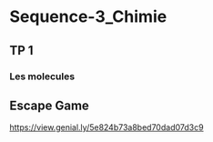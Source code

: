 
# Sequence-3_Chimie

## TP 1

<!--

[Sequence-2_TP1](./2_Physique-Chimie_Seq2_TP1.pdf){:target="_blank"}

## La dilution

![[Doc7.png]]{.center width=50%}

![[Doc9.png]]{.center width=50%}

??? example "Aide : molécule de l eau - H2O"
    ![[Doc8.png]]{.center width=50%}

<center><iframe src="https://phet.colorado.edu/sims/html/ph-scale/latest/ph-scale_en.html"
        width="800"
        height="600"
        allowfullscreen>
</iframe></center>

 
![[Doc10.png]]{.center}  

## La dissolution

<iframe src="https://learningapps.org/watch?app=2593042" style="border:0px;width:100%;height:500px" allowfullscreen="true" webkitallowfullscreen="true" mozallowfullscreen="true"></iframe>

[Activite 1](./2_Seq2_Act1.pdf){:target="_blank"}

??? example "Correction"
    ![[CorrLearningApps.png]]{.center width=50%}

[Sequence-2_Cours](./2_Physique-Chimie_Seq2_Co3_Ex.pdf){:target="_blank"}


??? example "Correction de l'exercice"
    [Sequence-2_Cours](./2_Physique-Chimie_Seq2_Co3.pdf){:target="_blank"}

    
## TP 3

[Sequence-2_TP3](./2_Physique-Chimie_Seq2_TP3_ConcentrationMassique.pdf){:target="_blank"}

-->

### Les molecules

<!--

<iframe src="https://phet.colorado.edu/sims/html/build-a-molecule/latest/build-a-molecule_fr.html"
        width="800"
        height="600"
        allowfullscreen>
</iframe>

<iframe src="https://phet.colorado.edu/sims/html/balancing-chemical-equations/latest/balancing-chemical-equations_fr.html"
        width="800"
        height="600"
        allowfullscreen>
</iframe>

-->

## Escape Game

https://view.genial.ly/5e824b73a8bed70dad07d3c9



